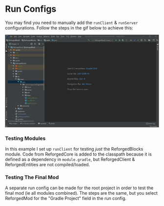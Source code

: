# Run Configs

You may find you need to manually add the `runClient` & `runServer` configurations.
 Follow the steps in the gif below to achieve this:
 
![](./assets/run_config.gif)

### Testing Modules
In this example I set up `runClient` for testing _just_ the ReforgedBlocks module.
 Code from ReforgedCore is added to the classpath because it is defined as a dependency in `module.gradle`,
 but ReforgedClient & ReforgedEntities are not compiled/loaded.

### Testing The Final Mod
A separate run config can be made for the root project in order to test the final mod (ie all modules combined).
 The steps are the same, but you select ReforgedMod for the "Gradle Project" field in the run config.